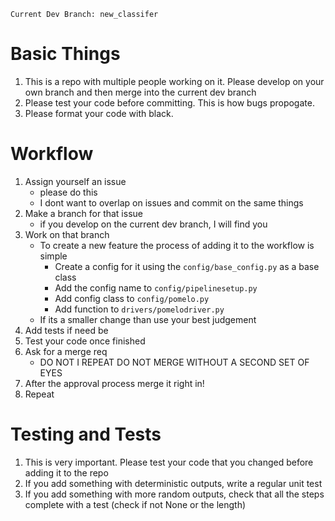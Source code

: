 ```
Current Dev Branch: new_classifer
```
# Basic Things

1. This is a repo with multiple people working on it. Please develop on your own branch and then merge into the current dev branch
2. Please test your code before committing. This is how bugs propogate. 
3. Please format your code with black. 

# Workflow
1. Assign yourself an issue
    - please do this 
    - I dont want to overlap on issues and commit on the same things
2. Make a branch for that issue
    - if you develop on the current dev branch, I will find you 
3. Work on that branch
    - To create a new feature the process of adding it to the workflow is simple
        - Create a config for it using the `config/base_config.py` as a base class
        - Add the config name to `config/pipelinesetup.py`
        - Add config class to `config/pomelo.py`
        - Add function to `drivers/pomelodriver.py`
    - If its a smaller change than use your best judgement
4. Add tests if need be
5. Test your code once finished
6. Ask for a merge req
    - DO NOT I REPEAT DO NOT MERGE WITHOUT A SECOND SET OF EYES
7. After the approval process merge it right in!
8. Repeat

# Testing and Tests
1. This is very important. Please test your code that you changed before adding it to the repo
2. If you add something with deterministic outputs, write a regular unit test 
3. If you add something with more random outputs, check that all the steps complete with a test (check if not None or the length)
